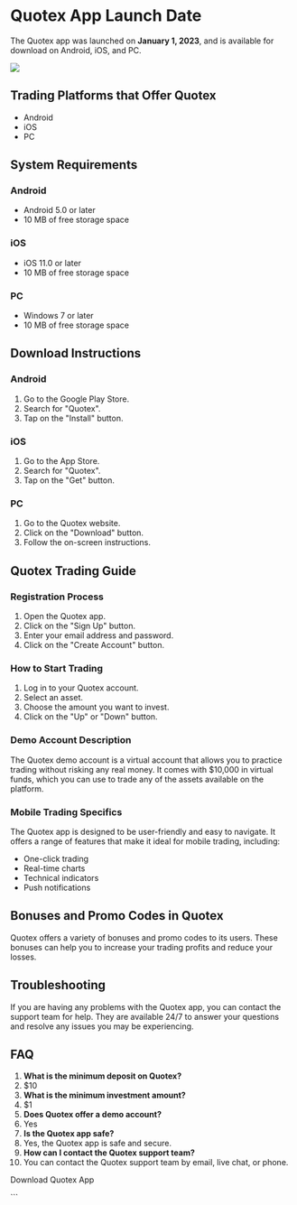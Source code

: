 # Quotex App Launch Date

The Quotex app was launched on **January 1, 2023**, and is available for
download on Android, iOS, and PC.

[![](https://static.quotex.io/files/10_en/300_250.jpg)](https://traff.sbs/brokerqxlid)

## Trading Platforms that Offer Quotex

-   Android
-   iOS
-   PC

## System Requirements

### Android

-   Android 5.0 or later
-   10 MB of free storage space

### iOS

-   iOS 11.0 or later
-   10 MB of free storage space

### PC

-   Windows 7 or later
-   10 MB of free storage space

## Download Instructions

### Android

1.  Go to the Google Play Store.
2.  Search for "Quotex".
3.  Tap on the "Install" button.

### iOS

1.  Go to the App Store.
2.  Search for "Quotex".
3.  Tap on the "Get" button.

### PC

1.  Go to the Quotex website.
2.  Click on the "Download" button.
3.  Follow the on-screen instructions.

## Quotex Trading Guide

### Registration Process

1.  Open the Quotex app.
2.  Click on the "Sign Up" button.
3.  Enter your email address and password.
4.  Click on the "Create Account" button.

### How to Start Trading

1.  Log in to your Quotex account.
2.  Select an asset.
3.  Choose the amount you want to invest.
4.  Click on the "Up" or "Down" button.

### Demo Account Description

The Quotex demo account is a virtual account that allows you to practice
trading without risking any real money. It comes with \$10,000 in
virtual funds, which you can use to trade any of the assets available on
the platform.

### Mobile Trading Specifics

The Quotex app is designed to be user-friendly and easy to navigate. It
offers a range of features that make it ideal for mobile trading,
including:

-   One-click trading
-   Real-time charts
-   Technical indicators
-   Push notifications

## Bonuses and Promo Codes in Quotex

Quotex offers a variety of bonuses and promo codes to its users. These
bonuses can help you to increase your trading profits and reduce your
losses.

## Troubleshooting

If you are having any problems with the Quotex app, you can contact the
support team for help. They are available 24/7 to answer your questions
and resolve any issues you may be experiencing.

## FAQ

1.  **What is the minimum deposit on Quotex?**
2.  \$10
3.  **What is the minimum investment amount?**
4.  \$1
5.  **Does Quotex offer a demo account?**
6.  Yes
7.  **Is the Quotex app safe?**
8.  Yes, the Quotex app is safe and secure.
9.  **How can I contact the Quotex support team?**
10. You can contact the Quotex support team by email, live chat, or
    phone.

Download Quotex App

\`\`\`

